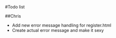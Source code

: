 #Todo list

##Chris
+ Add new error message handling for register.html
+ Create actual error message and make it sexy
